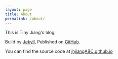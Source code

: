 ```yaml
---
layout: page
title: About
permalink: /about/
---
```

This is Tiny Jiang's blog. 

Build by [Jekyll](http://jekyllrb.com/), Published on [GitHub](http://www.github.com/).

You can find the source code at [jhjiangABC.github.io](https://github.com/jhjiangABC/jhjiangABC.github.io)
